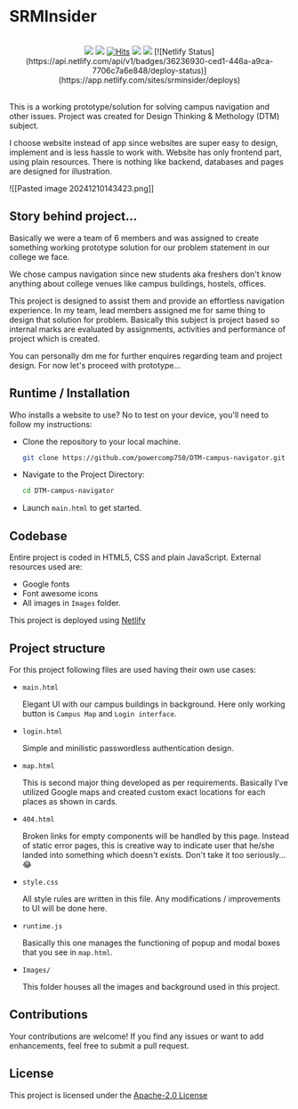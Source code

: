 # SRMInsider

<br>
<div align="center">
<img src="https://img.shields.io/badge/version-v1.1-green">
<img src="https://img.shields.io/badge/release-stable-gree">
<a href="https://hits.sh/github.com/powercomp750/SRMInsider/"><img alt="Hits" src="https://hits.sh/github/powercomp750/SRMInsider.svg?color=007ec6"/></a>
<img src="https://img.shields.io/badge/made_with-❤-red"> <a href="https://github.com/powercomp750/SRMInsider/blob/main/LICENSE"><img src="https://img.shields.io/badge/License-Apache_2.0-red.svg"/></a>
[![Netlify Status](https://api.netlify.com/api/v1/badges/36236930-ced1-446a-a9ca-7706c7a6e848/deploy-status)](https://app.netlify.com/sites/srminsider/deploys)
</div>
<br>

This is a working prototype/solution for solving campus navigation and other issues. Project was created for Design Thinking &amp; Methology (DTM) subject.

I choose website instead of app since websites are super easy to design, implement and is less hassle to work with. Website has only frontend part, using plain resources. There is nothing like backend, databases and pages are designed for illustration.

![[Pasted image 20241210143423.png]]

## Story behind project...

Basically we were a team of 6 members and was assigned to create something working prototype solution for our problem statement in our college we face.

We chose campus navigation since new students aka freshers don't know anything about college venues like campus buildings, hostels, offices.

This project is designed to assist them and provide an effortless navigation experience. In my team, lead members assigned me for same thing to design that solution for problem. Basically this subject is project based so internal marks are evaluated by assignments, activities and performance of project which is created.

You can personally dm me for further enquires regarding team and project design. For now let's proceed with prototype...


## Runtime / Installation

Who installs a website to use? No to test on your device, you'll need to follow my instructions:

* Clone the repository to your local machine.
  
  ```bash
  git clone https://github.com/powercomp750/DTM-campus-navigator.git
  ```
  
* Navigate to the Project Directory:
  
  ```bash
  cd DTM-campus-navigator
  ```
  
* Launch ```main.html``` to get started.

## Codebase

Entire project is coded in HTML5, CSS and plain JavaScript. External resources used are:

* Google fonts 
* Font awesome icons
* All images in <code>Images</code> folder.

This project is deployed using [Netlify](https://www.netlify.com/)
  

## Project structure

For this project following files are used having their own use cases:

* <code>main.html</code>
  
  Elegant UI with our campus buildings in background. Here only working button is <code>Campus Map</code> and ``` Login interface ```.
  

* <code>login.html</code>
  
  Simple and minilistic passwordless authentication design.
  

* <code>map.html</code>
  
  This is second major thing developed as per requirements. Basically I've utilized Google maps and created custom exact locations for each places as shown in cards.
  
* <code>404.html</code>
  
  Broken links for empty components will be handled by this page. Instead of static error pages, this is creative way to indicate user that he/she landed into something which doesn't exists. Don't take it too seriously... 😂
  

* <code>style.css</code>
  
  All style rules are written in this file. Any modifications / improvements to UI will be done here. 

* <code>runtime.js</code>
  
  Basically this one manages the functioning of popup and modal boxes that you see in <code>map.html</code>.
  
- <code>Images/</code>
  
  This folder houses all the images and background used in this project. 

## Contributions

Your contributions are welcome! If you find any issues or want to add enhancements, feel free to submit a pull request.

## License

This project is licensed under the [Apache-2.0 License](https://github.com/powercomp750/DTM-campus-navigator/blob/main/LICENSE)



